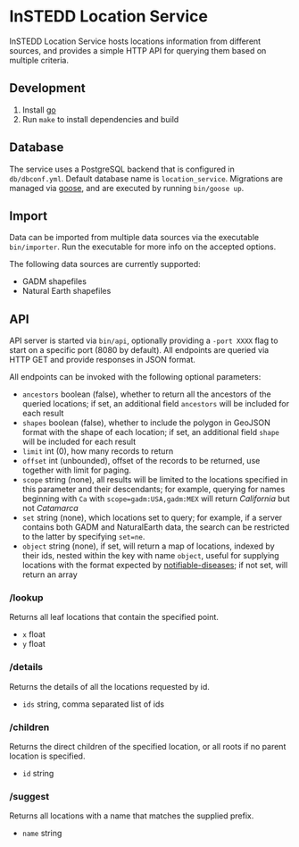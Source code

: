 # InSTEDD Location Service

InSTEDD Location Service hosts locations information from different sources, and provides a simple HTTP API for querying them based on multiple criteria.

## Development

1. Install [go](https://golang.org/)
2. Run `make` to install dependencies and build

## Database

The service uses a PostgreSQL backend that is configured in `db/dbconf.yml`. Default database name is `location_service`. Migrations are managed via [goose](https://bitbucket.org/liamstask/goose), and are executed by running `bin/goose up`.

## Import

Data can be imported from multiple data sources via the executable `bin/importer`. Run the executable for more info on the accepted options.

The following data sources are currently supported:

* GADM shapefiles
* Natural Earth shapefiles

## API

API server is started via `bin/api`, optionally providing a `-port XXXX` flag to start on a specific port (8080 by default). All endpoints are queried via HTTP GET and provide responses in JSON format.

All endpoints can be invoked with the following optional parameters:

* `ancestors` boolean (false), whether to return all the ancestors of the queried locations; if set, an additional field `ancestors` will be included for each result
* `shapes` boolean (false), whether to include the polygon in GeoJSON format with the shape of each location; if set, an additional field `shape` will be included for each result
* `limit` int (0), how many records to return
* `offset` int (unbounded), offset of the records to be returned, use together with limit for paging.
* `scope` string (none), all results will be limited to the locations specified in this parameter and their descendants; for example, querying for names beginning with `Ca` with `scope=gadm:USA,gadm:MEX` will return _California_ but not _Catamarca_
* `set` string (none), which locations set to query; for example, if a server contains both GADM and NaturalEarth data, the search can be restricted to the latter by specifying `set=ne`.
* `object` string (none), if set, will return a map of locations, indexed by their ids, nested within the key with name `object`, useful for supplying locations with the format expected by [notifiable-diseases](github.com/instedd/notifiable-diseases); if not set, will return an array

### /lookup

Returns all leaf locations that contain the specified point.

- `x` float
- `y` float

### /details

Returns the details of all the locations requested by id.

- `ids` string, comma separated list of ids

### /children

Returns the direct children of the specified location, or all roots if no parent location is specified.

- `id` string

### /suggest

Returns all locations with a name that matches the supplied prefix.

- `name` string
